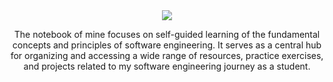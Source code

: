 <div align="center">
  <img src="https://github.com/decimozs/software-engineering/assets/106976520/141f49f5-01d3-4e38-a143-a35adb872f47" >
  <p>
    The notebook of mine focuses on self-guided learning of the fundamental concepts and principles of software engineering. It serves as a central hub for organizing and accessing a wide range of resources, practice exercises, and projects related to my software engineering journey as a student.
  </p>
</div>
